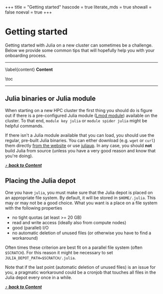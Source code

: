 +++
title = "Getting started"
hascode = true
literate_mds = true
showall = false
noeval = true
+++

# Getting started

Getting started with Julia on a new cluster can sometimes be a challenge. Below we provide some common tips that will hopefully help you with your onboarding process.

---

\label{content}
**Content**

\toc

---

## Julia binaries or Julia module

When starting on a new HPC cluster the first thing you should do is figure out if there is a pre-configured Julia module ([Lmod module](https://lmod.readthedocs.io/en/latest/010_user.html)) available on the cluster. To that end, `module key julia` or `module spider julia` might be helpful commands.

If there isn't a Julia module available that you can load, you should use the regular, pre-built Julia binaries. You can either download (e.g. `wget` or `curl`) them directly [from the website](https://julialang.org/downloads/) or use [juliaup](https://github.com/JuliaLang/juliaup). In any case, you should **not** build Julia from source (unless you have a very good reason and know that you're doing).

[⤴ _**back to Content**_](#content)

## Placing the Julia depot

One you have `julia`, you must make sure that the Julia depot is placed on an appropriate file system. By default, it will be stored in `$HOME/.julia`. This may or may not be a good choice. What you want is a place on a file system with the following properties
* no tight quotas (at least >= 20 GB)
* read and write access (ideally also from compute nodes)
* good (parallel) I/O
* no automatic deletion of unused files (or otherwise you have to find a workaround)

Often times these criterion are best fit on a parallel file system (often `$SCRATCH`). For this reason it might be necessary to set `JULIA_DEPOT_PATH=$SCRATCH/.julia`.

Note that if the last point (automatic deletion of unused files) is an issue for you, a pragmatic workaround could be a cronjob that touches all files in the Julia depot every once in a while.

[⤴ _**back to Content**_](#content)
